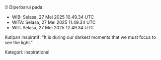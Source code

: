 ⏰ Diperbarui pada:
- WIB: Selasa, 27 Mei 2025 10.49.34 UTC
- WITA: Selasa, 27 Mei 2025 11.49.34 UTC
- WIT: Selasa, 27 Mei 2025 12.49.34 UTC

Kutipan Inspiratif:
"It is during our darkest moments that we must focus to see the light."


Kategori: inspirational

